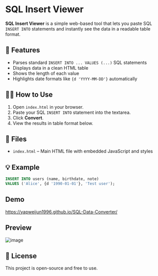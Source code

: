 # SQL Insert Viewer

**SQL Insert Viewer** is a simple web-based tool that lets you paste SQL `INSERT INTO` statements and instantly see the data in a readable table format.

## 🚀 Features

- Parses standard `INSERT INTO ... VALUES (...)` SQL statements
- Displays data in a clean HTML table
- Shows the length of each value
- Highlights date formats like `{d 'YYYY-MM-DD'}` automatically

## 🧑‍💻 How to Use

1. Open `index.html` in your browser.
2. Paste your SQL `INSERT INTO` statement into the textarea.
3. Click **Convert**.
4. View the results in table format below.

## 📁 Files

- `index.html` – Main HTML file with embedded JavaScript and styles

## 💡 Example

```sql
INSERT INTO users (name, birthdate, note)
VALUES ('Alice', {d '1990-01-01'}, 'Test user');
````

## Demo
https://yapweijun1996.github.io/SQL-Data-Converter/

## Preview
![image](https://github.com/user-attachments/assets/01117dfc-1c8b-4840-90a6-7af9451dcb4f)

## 📜 License

This project is open-source and free to use.


